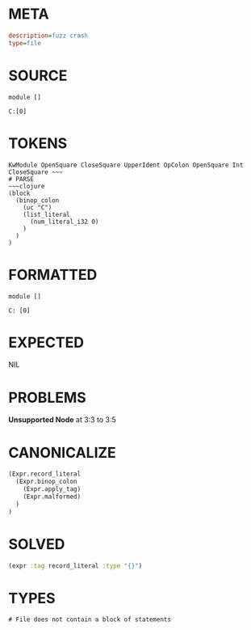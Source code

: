 # META
~~~ini
description=fuzz crash
type=file
~~~
# SOURCE
~~~roc
module []

C:[0]
~~~
# TOKENS
~~~text
KwModule OpenSquare CloseSquare UpperIdent OpColon OpenSquare Int CloseSquare ~~~
# PARSE
~~~clojure
(block
  (binop_colon
    (uc "C")
    (list_literal
      (num_literal_i32 0)
    )
  )
)
~~~
# FORMATTED
~~~roc
module []

C: [0]
~~~
# EXPECTED
NIL
# PROBLEMS
**Unsupported Node**
at 3:3 to 3:5

# CANONICALIZE
~~~clojure
(Expr.record_literal
  (Expr.binop_colon
    (Expr.apply_tag)
    (Expr.malformed)
  )
)
~~~
# SOLVED
~~~clojure
(expr :tag record_literal :type "{}")
~~~
# TYPES
~~~roc
# File does not contain a block of statements
~~~
